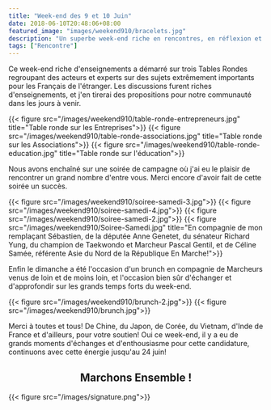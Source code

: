 ```yaml
---
title: "Week-end des 9 et 10 Juin"
date: 2018-06-10T20:48:06+08:00
featured_image: "images/weekend910/bracelets.jpg"
description: "Un superbe week-end riche en rencontres, en réflexion et en émotions"
tags: ["Rencontre"]
---
```


Ce week-end riche d'enseignements a démarré sur trois Tables Rondes regroupant des acteurs et experts sur des sujets extrêmement importants pour les Français de l'étranger. Les discussions furent riches d'enseignements, et j'en tirerai des propositions pour notre communauté dans les jours à venir. 

{{< figure src="/images/weekend910/table-ronde-entrepreneurs.jpg" title="Table ronde sur les Entreprises">}}
{{< figure src="/images/weekend910/table-ronde-associations.jpg" title="Table ronde sur les Associations">}}
{{< figure src="/images/weekend910/table-ronde-education.jpg" title="Table ronde sur l'éducation">}}

Nous avons enchaîné sur une soirée de campagne où j'ai eu le plaisir de rencontrer un grand nombre d'entre vous. Merci encore d'avoir fait de cette soirée un succès. 

{{< figure src="/images/weekend910/soiree-samedi-3.jpg">}}
{{< figure src="/images/weekend910/soiree-samedi-4.jpg">}}
{{< figure src="/images/weekend910/soiree-samedi-2.jpg">}}
{{< figure src="/images/weekend910/Soiree-Samedi.jpg" title="En compagnie de mon remplaçant Sébastien, de la députée Anne Genetet, du sénateur Richard Yung, du champion de Taekwondo et Marcheur Pascal Gentil, et de Céline Samée, référente Asie du Nord de la République En Marche!">}}

Enfin le dimanche a été l'occasion d'un brunch en compagnie de Marcheurs venus de loin et de moins loin, et l'occasion bien sûr d'échanger et d'approfondir sur les grands temps forts du week-end. 

{{< figure src="/images/weekend910/brunch-2.jpg">}}
{{< figure src="/images/weekend910/brunch.jpg">}}

Merci à toutes et tous! De Chine, du Japon, de Corée, du Vietnam, d'Inde de France et d'ailleurs, pour votre soutien! Oui ce week-end, il y a eu de grands moments d'échanges et d'enthousiasme pour cette candidature, continuons avec cette énergie jusqu'au 24 juin! 

<h2 style="text-align: center;">  Marchons Ensemble ! </h2>

{{< figure src="/images/signature.png">}}